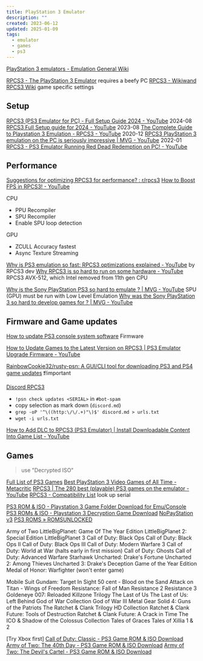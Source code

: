 ```yaml
---
title: PlayStation 3 Emulator
description: ""
created: 2023-06-12
updated: 2025-01-09
tags:
  - emulator
  - games
  - ps3
---
```


[PlayStation 3 emulators - Emulation General Wiki](https://emulation.gametechwiki.com/index.php/PlayStation_3_emulators)

[RPCS3 - The PlayStation 3 Emulator](https://rpcs3.net/) requires a beefy PC
[RPCS3 - Wikiwand](https://www.wikiwand.com/en/RPCS3)
[RPCS3 Wiki](https://wiki.rpcs3.net/index.php?title=Main_Page) game specific settings

## Setup

[RPCS3 (PS3 Emulator for PC) - Full Setup Guide 2024 - YouTube](https://www.youtube.com/watch?v=p5vAMw7zHeI) 2024-08
[RPCS3 Full Setup guide for 2024 - YouTube](https://www.youtube.com/watch?v=tYkHquLtISA) 2023-08
[The Complete Guide to Playstation 3 Emulation - RPCS3 - YouTube](https://www.youtube.com/watch?v=t_fbcgzmxHs) 2020-12
[RPCS3 PlayStation 3 emulation on the PC is seriously impressive | MVG - YouTube](https://www.youtube.com/watch?v=ljJ8DKEy69c) 2022-01
[RPCS3 - PS3 Emulator Running Red Dead Redemption on PC! - YouTube](https://www.youtube.com/watch?v=GWR2n0N6MTk)

## Performance

[Suggestions for optimizing RPCS3 for performance? : r/rpcs3](https://www.reddit.com/r/rpcs3/comments/kdy4w7/suggestions_for_optimizing_rpcs3_for_performance/)
[How to Boost FPS in RPCS3! - YouTube](https://www.youtube.com/watch?v=__a5g9t94Ts)

CPU

- PPU Recompiler
- SPU Recompiler
- Enable SPU loop detection

GPU

- ZCULL Accuracy fastest
- Async Texture Streaming

[Why is PS3 emulation so fast: RPCS3 optimizations explained - YouTube](https://www.youtube.com/watch?v=19ae5Mq2lJE) by RPCS3 dev
[Why RPCS3 is so hard to run on some hardware - YouTube](https://www.youtube.com/watch?v=2muix0_JL3E) RPCS3 AVX-512, which Intel removed from 11th gen CPU

[Why is the Sony PlayStation PS3 so hard to emulate ? | MVG - YouTube](https://www.youtube.com/watch?v=lLebZyha74o) SPU (GPU) must be run with Low Level Emulation
[Why was the Sony PlayStation 3 so hard to develop games for ? | MVG - YouTube](https://www.youtube.com/watch?v=zW3XawAsaeU)

## Firmware and Game updates

[How to update PS3 console system software](https://www.playstation.com/en-us/support/hardware/ps3/system-software/) Firmware

[How to Update Games to the Latest Version on RPCS3 | PS3 Emulator Upgrade Firmware - YouTube](https://www.youtube.com/watch?v=_XcjDQmarlA)

[RainbowCookie32/rusty-psn: A GUI/CLI tool for downloading PS3 and PS4 game updates](https://github.com/RainbowCookie32/rusty-psn) ❗!important

[Discord RPCS3](https://discord.com/invite/rpcs3)

- `!psn check updates <SERIAL>` in `#bot-spam`
- copy selection as mark down (`discord.md`)
- `grep -oP '^\((http:\/\/.+)"\)$' discord.md > urls.txt`
- `wget -i urls.txt`

[How to Add DLC to RPCS3 (PS3 Emulator) | Install Downloadable Content Into Game List - YouTube](https://www.youtube.com/watch?v=REN3sZWDJJA&t=0s)

## Games

> use "Decrypted ISO"

[Full List of PS3 Games](https://www.truetrophies.com/ps3/games)
[Best PlayStation 3 Video Games of All Time - Metacritic](https://www.metacritic.com/browse/games/score/metascore/all/ps3)
[RPCS3 | The 280 best (playable) PS3 games on the emulator - YouTube](https://www.youtube.com/watch?v=PeaId-5W00g)
[RPCS3 - Compatibility List](https://rpcs3.net/compatibility) look up serial

[PS3 ROM & ISO - Playstation 3 Game Folder Download for Emu/Console](https://romspure.cc/roms/sony-playstation-3)
[PS3 ROMs & ISO - Playstation 3 Decryption Game Download](https://romsfun.com/roms/ps3)
[NoPayStation v3](https://nopaystation.com/search?query=&platform=ps3&category=game&region=us&limit=10&orderBy=completionDate&sort=DESC&missing=Show)
[PS3 ROMS » ROMSUNLOCKED](https://romsunlocked.com/category/ps3/)

Army of Two
LittleBigPlanet: Game Of The Year Edition
LittleBigPlanet 2: Special Edition
LittleBigPlanet 3
Call of Duty: Black Ops
Call of Duty: Black Ops II
Call of Duty: Black Ops III
Call of Duty: Modern Warfare 3
Call of Duty: World at War (halts early in first mission)
Call of Duty: Ghosts
Call of Duty: Advanced Warfare
Starhawk
Uncharted: Drake's Fortune
Uncharted 2: Among Thieves
Uncharted 3: Drake's Deception Game of the Year Edition
Medal of Honor: Warfighter (won't enter game)

Mobile Suit Gundam: Target In Sight
50 cent - Blood on the Sand
Attack on Titan - Wings of Freedom
Resistance: Fall of Man
Resistance 2
Resistance 3
Goldeneye 007: Reloaded
Killzone Trilogy
The Last of Us
The Last of Us: Left Behind
God of War Collection
God of War III
Metal Gear Solid 4: Guns of the Patriots
The Ratchet & Clank Trilogy HD Collection
Ratchet & Clank Future: Tools of Destruction
Ratchet & Clank Future: A Crack in Time
The ICO & Shadow of the Colossus Collection
Tales of Graces
Tales of Xillia 1 & 2

[Try Xbox first]
[Call of Duty: Classic - PS3 Game ROM & ISO Download](https://romspure.cc/roms/sony-playstation-3/call-of-duty-classic/)
[Army of Two: The 40th Day - PS3 Game ROM & ISO Download](https://romspure.cc/roms/sony-playstation-3/army-of-two-the-40th-day-2/)
[Army of Two: The Devil's Cartel - PS3 Game ROM & ISO Download](https://romspure.cc/roms/sony-playstation-3/army-of-two-the-devils-cartel/)
